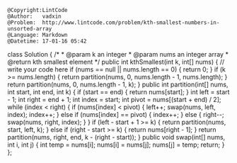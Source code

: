```
@Copyright:LintCode
@Author:   vadxin
@Problem:  http://www.lintcode.com/problem/kth-smallest-numbers-in-unsorted-array
@Language: Markdown
@Datetime: 17-01-16 05:42
```

class Solution {
    /*
     * @param k an integer
     * @param nums an integer array
     * @return kth smallest element
     */
    public int kthSmallest(int k, int[] nums) {
        // write your code here
        if (nums == null || nums.length == 0) {
            return 0;
        }
        if (k >= nums.length) {
            return partition(nums, 0, nums.length - 1, nums.length);
        }
        return partition(nums, 0, nums.length - 1, k);
    }
    public int partition(int[] nums, int start, int end, int k) {
        if (start == end) {
            return nums[start];
        }
        int left = start - 1;
        int right = end + 1;
        int index = start;
        int pivot = nums[(start + end) / 2];
        while (index < right) {
            if (nums[index] < pivot) {
                left++;
                swap(nums, left, index);
                index++;
            } else if (nums[index] == pivot) {
                index++;
            } else {
                right--;
                swap(nums, right, index);
            }
        }
        if (left - start + 1 >= k) {
            return partition(nums, start, left, k);
        } else if (right - start >= k) {
            return nums[right - 1];
        }
        return partition(nums, right, end, k - (right - start));
    }
    public void swap(int[] nums, int i, int j) {
        int temp = nums[i];
        nums[i] = nums[j];
        nums[j] = temp;
        return;
    }
};